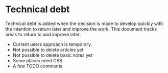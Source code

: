 # Technical debt

Technical debt is added when the decision is made to develop quickly with the intention to return later and improve the work. This document tracks areas to return to and improve later.

- Current users approach is temporary.
- Not possible to delete articles yet
- Not possible to delete basic notes yet
- Some places need CSS
- A few TODO comments

